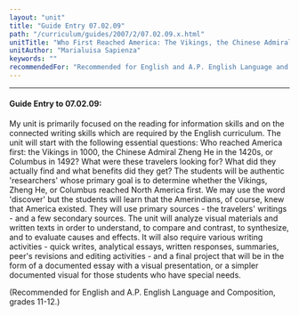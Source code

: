 ```yaml
---
layout: "unit"
title: "Guide Entry 07.02.09"
path: "/curriculum/guides/2007/2/07.02.09.x.html"
unitTitle: "Who First Reached America: The Vikings, the Chinese Admiral Zheng He, or Columbus?"
unitAuthor: "Marialuisa Sapienza"
keywords: ""
recommendedFor: "Recommended for English and A.P. English Language and Composition, grades 11-12."
---
```

<body>
<hr/>
 <h4>
  Guide Entry to 07.02.09:
 </h4>
 <p>
  My unit is primarily focused on the reading for information skills and on the connected writing skills which are required by the English curriculum. The unit will start with the following essential questions: Who reached America first: the Vikings in 1000, the Chinese Admiral Zheng He in the 1420s, or Columbus in 1492? What were these travelers looking for? What did they actually find and what benefits did they get? The students will be authentic 'researchers' whose primary goal is to determine whether the Vikings, Zheng He, or Columbus reached North America first. We may use the word 'discover' but the students will learn that the Amerindians, of course, knew that America existed. They will use primary sources - the travelers' writings - and a few secondary sources. The unit will analyze visual materials and written texts in order to understand, to compare and contrast, to synthesize, and to evaluate causes and effects. It will also require various writing activities - quick writes, analytical essays, written responses, summaries, peer's revisions and editing activities - and a final project that will be in the form of a documented essay with a visual presentation, or a simpler documented visual for those students who have special needs.
 </p>
<p>
  (Recommended for English and A.P. English Language and Composition, grades 11-12.)
 </p>

</body>